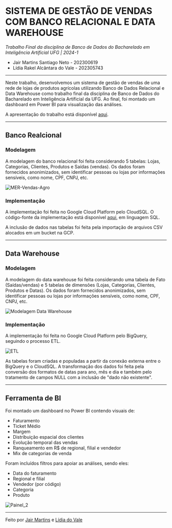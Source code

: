 # SISTEMA DE GESTÃO DE VENDAS COM BANCO RELACIONAL E DATA WAREHOUSE

*Trabalho Final da disciplina de Banco de Dados do Bacharelado em Inteligência Artificial UFG | 2024-1*

- Jair Martins Santiago Neto - 202300619
- Lídia Rakel Alcântara do Vale - 202305743

---

Neste trabalho, desenvolvemos um sistema de gestão de vendas de uma rede de lojas de produtos agrícolas utilizando Banco de Dados Relacional e Data Warehouse como trabalho final da disciplina de Banco de Dados do Bacharelado em Inteligência Artificial da UFG. Ao final, foi montado um dashboard em Power BI para visualização das análises.

A apresentação do trabalho está disponível [aqui](https://www.canva.com/design/DAGL_MguhGY/uhfWLNdHDMT2h4XJlYFh2Q/edit?utm_content=DAGL_MguhGY&utm_campaign=designshare&utm_medium=link2&utm_source=sharebutton).

---

## Banco Realcional

### Modelagem

A modelagem do banco relacional foi feita considerando 5 tabelas: Lojas, Categorias, Clientes, Produtos e Saídas (vendas). Os dados foram fornecidos anonimizados, sem identificar pessoas ou lojas por informações sensíveis, como nome, CPF, CNPJ, etc.

![MER-Vendas-Agro](https://github.com/user-attachments/assets/9fd3fb51-ad0b-4aec-87b4-3a6d7c8eb5b2)

### Implementação

A implementação foi feita no Google Cloud Platform pelo CloudSQL. O código-fonte da implementação está disponível [aqui](https://github.com/lidiavale/TrabalhoFinalBD/blob/94d944a7e144e119acae6f751ceb6b14c38ca1e5/ImplementacaoBDR.sql), em linguagem SQL.

A inclusão de dados nas tabelas foi feita pela importação de arquivos CSV alocados em um bucket na GCP.

---

## Data Warehouse

### Modelagem

A modelagem do data warehouse foi feita considerando uma tabela de Fato (Saídas/vendas) e 5 tabelas de dimensões (Lojas, Categorias, Clientes, Produtos e Datas). Os dados foram fornecidos anonimizados, sem identificar pessoas ou lojas por informações sensíveis, como nome, CPF, CNPJ, etc.

![Modelagem Data Warehouse](https://github.com/user-attachments/assets/2068880b-9098-4329-a1f2-3ff45ebda299)

### Implementação

A implementação foi feita no Google Cloud Platform pelo BigQuery, seguindo o processo ETL.

![ETL](https://github.com/user-attachments/assets/a8d4c9f7-3d6f-4aa3-b03c-84e4135364bd)

As tabelas foram criadas e populadas a partir da conexão externa entre o BigQuery e o CloudSQL. A transformação dos dados foi feita pela conversão dos formatos de datas para ano, mês e dia e também pelo tratamento de campos NULL com a inclusão de "dado não existente".

---

## Ferramenta de BI

Foi montado um dashboard no Power BI contendo visuais de:
- Faturamento
- Ticket Médio
- Margem
- Distribuição espacial dos clientes
- Evolução temporal das vendas
- Ranqueamento em R$ de regional, filial e vendedor
- Mix de categorias de venda

Foram incluídos filtros para apoiar as análises, sendo eles:
- Data do faturamento
- Regional e filial
- Vendedor (por código)
- Categoria
- Produto

![Painel_2](https://github.com/user-attachments/assets/72ad7949-cec7-4451-8be1-aedb478df57e)


---

Feito por [Jair Martins](jairneto@discente.ufg.br) e [Lídia do Vale](lidia.vale@discente.ufg.br)
